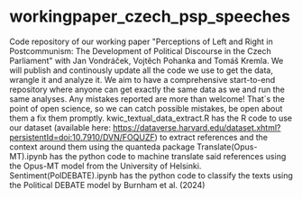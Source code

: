 # workingpaper_czech_psp_speeches
Code repository of our working paper "Perceptions of Left and Right in Postcommunism: The Development of Political Discourse in the Czech Parliament" with Jan Vondráček, Vojtěch Pohanka and Tomáš Kremla.
We will publish and continously update all the code we use to get the data, wrangle it and analyze it. We aim to have a comprehensive start-to-end repository where anyone can get exactly the same data as we and run the same analyses.
Any mistakes reported are more than welcome! That´s the point of open science, so we can catch possible mistakes, be open about them a fix them promptly. 
kwic_textual_data_extract.R has the R code to use our dataset (available here: https://dataverse.harvard.edu/dataset.xhtml?persistentId=doi:10.7910/DVN/FOQUZF) to extract references and the context around them using the quanteda package
Translate(Opus-MT).ipynb has the python code to machine translate said references using the Opus-MT model from the University of Helsinki.
Sentiment(PolDEBATE).ipynb has the python code to classify the texts using the Political DEBATE model by Burnham et al. (2024)
